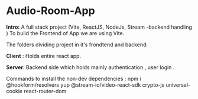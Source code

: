 # Audio-Room-App
**Intro:**
A full stack project (Vite, ReactJS, NodeJs, Stream -backend handling )
To build the Frontend of App we are using Vite.

 
The folders dividing project in it's frondtend and backend:

**Client** : Holds entire react app.

**Server**: Backend side which holds mainly authentication , user login .

Commands to install the non-dev dependencies :
npm i @hookform/resolvers yup @stream-io/video-react-sdk crypto-js universal-cookie react-router-dom
